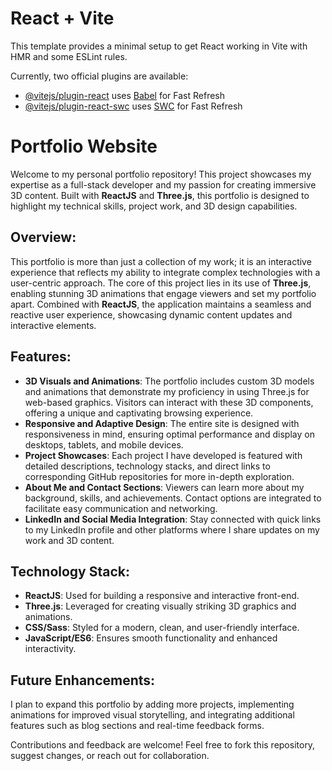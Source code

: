 # React + Vite

This template provides a minimal setup to get React working in Vite with HMR and some ESLint rules.

Currently, two official plugins are available:

- [@vitejs/plugin-react](https://github.com/vitejs/vite-plugin-react/blob/main/packages/plugin-react/README.md) uses [Babel](https://babeljs.io/) for Fast Refresh
- [@vitejs/plugin-react-swc](https://github.com/vitejs/vite-plugin-react-swc) uses [SWC](https://swc.rs/) for Fast Refresh

# Portfolio Website

Welcome to my personal portfolio repository! This project showcases my expertise as a full-stack developer and my passion for creating immersive 3D content. Built with **ReactJS** and **Three.js**, this portfolio is designed to highlight my technical skills, project work, and 3D design capabilities.

## Overview:
This portfolio is more than just a collection of my work; it is an interactive experience that reflects my ability to integrate complex technologies with a user-centric approach. The core of this project lies in its use of **Three.js**, enabling stunning 3D animations that engage viewers and set my portfolio apart. Combined with **ReactJS**, the application maintains a seamless and reactive user experience, showcasing dynamic content updates and interactive elements.

## Features:
- **3D Visuals and Animations**: The portfolio includes custom 3D models and animations that demonstrate my proficiency in using Three.js for web-based graphics. Visitors can interact with these 3D components, offering a unique and captivating browsing experience.
- **Responsive and Adaptive Design**: The entire site is designed with responsiveness in mind, ensuring optimal performance and display on desktops, tablets, and mobile devices.
- **Project Showcases**: Each project I have developed is featured with detailed descriptions, technology stacks, and direct links to corresponding GitHub repositories for more in-depth exploration.
- **About Me and Contact Sections**: Viewers can learn more about my background, skills, and achievements. Contact options are integrated to facilitate easy communication and networking.
- **LinkedIn and Social Media Integration**: Stay connected with quick links to my LinkedIn profile and other platforms where I share updates on my work and 3D content.

## Technology Stack:
- **ReactJS**: Used for building a responsive and interactive front-end.
- **Three.js**: Leveraged for creating visually striking 3D graphics and animations.
- **CSS/Sass**: Styled for a modern, clean, and user-friendly interface.
- **JavaScript/ES6**: Ensures smooth functionality and enhanced interactivity.

## Future Enhancements:
I plan to expand this portfolio by adding more projects, implementing animations for improved visual storytelling, and integrating additional features such as blog sections and real-time feedback forms.

Contributions and feedback are welcome! Feel free to fork this repository, suggest changes, or reach out for collaboration.

